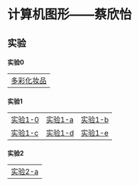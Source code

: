 <html>
	<head>
		<meta charset="utf-8">
	</head>
	<h1>计算机图形——蔡欣怡</h1>
		<h2>实验</h2>
	<h4>实验0
		<table>
	    <tr>
		    <td>
			    <a href="1.html">多彩化妆品</a>
		    </td>
	    </tr>
</table>
	</h4>
	<h4>实验1
    <table>
	    <tr>
		    <td>
			    <a href="chap01.html">实验1-0</a>
		    </td>
		    <td>
			    <a href="chap-a.html">实验1-a</a>
		    </td>
		    <td>
			    <a href="chap-b.html">实验1-b</a>
		    </td>
	    </tr>
	    <tr>
		    <td>
			    <a href="chap-c.html">实验1-c</a>
		    </td>
		    <td>
			    <a href="demol1/chap-d.html">实验1-d</a>
		    </td>
		     <td>
			    <a href="demol1/chap-e.html">实验1-e</a>
		    </td>
	    </tr>
</table>
</h4>
	<h4>实验2
		<table>
			<tr>
				<td>
					<a href="实验二/demol2/chap-a.html">实验2-a</a>
				</td>
			</tr>
		</table>
	</h4>

</html>

